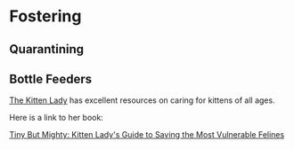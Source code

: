# Fostering
## Quarantining
## Bottle Feeders
[The Kitten Lady](http://www.kittenlady.org/savekittens) has excellent resources on caring for kittens of all ages. 

Here is a link to her book:

[Tiny But Mighty: Kitten Lady's Guide to Saving the Most Vulnerable Felines](https://www.amazon.com/Tiny-But-Mighty-Vulnerable-Felines/dp/1524744069/)
